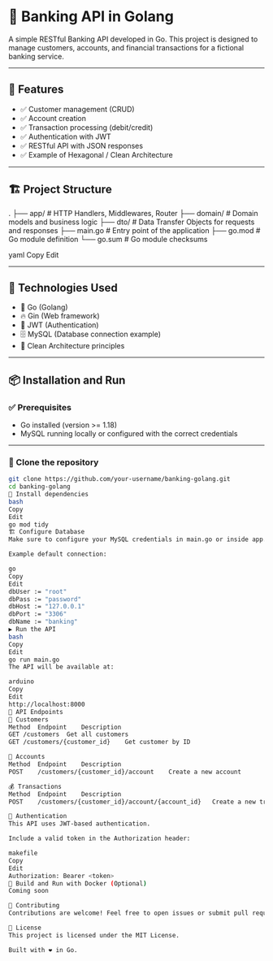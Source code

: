 # 🏦 Banking API in Golang

A simple RESTful Banking API developed in Go. This project is designed to manage customers, accounts, and financial transactions for a fictional banking service.

---

## 🚀 Features

- ✅ Customer management (CRUD)
- ✅ Account creation
- ✅ Transaction processing (debit/credit)
- ✅ Authentication with JWT
- ✅ RESTful API with JSON responses
- ✅ Example of Hexagonal / Clean Architecture

---

## 🏗️ Project Structure

.
├── app/ # HTTP Handlers, Middlewares, Router
├── domain/ # Domain models and business logic
├── dto/ # Data Transfer Objects for requests and responses
├── main.go # Entry point of the application
├── go.mod # Go module definition
└── go.sum # Go module checksums

yaml
Copy
Edit

---

## 🔧 Technologies Used

- 🐹 Go (Golang)
- 🔥 Gin (Web framework)
- 🔐 JWT (Authentication)
- 🗄️ MySQL (Database connection example)
- 🧠 Clean Architecture principles

---

## 📦 Installation and Run

### ✅ Prerequisites

- Go installed (version >= 1.18)
- MySQL running locally or configured with the correct credentials

---

### 🚀 Clone the repository

```bash
git clone https://github.com/your-username/banking-golang.git
cd banking-golang
🔗 Install dependencies
bash
Copy
Edit
go mod tidy
🏗️ Configure Database
Make sure to configure your MySQL credentials in main.go or inside app.go where the DB connection is set.

Example default connection:

go
Copy
Edit
dbUser := "root"
dbPass := "password"
dbHost := "127.0.0.1"
dbPort := "3306"
dbName := "banking"
▶️ Run the API
bash
Copy
Edit
go run main.go
The API will be available at:

arduino
Copy
Edit
http://localhost:8000
📑 API Endpoints
👥 Customers
Method	Endpoint	Description
GET	/customers	Get all customers
GET	/customers/{customer_id}	Get customer by ID

🏦 Accounts
Method	Endpoint	Description
POST	/customers/{customer_id}/account	Create a new account

💰 Transactions
Method	Endpoint	Description
POST	/customers/{customer_id}/account/{account_id}	Create a new transaction

🔐 Authentication
This API uses JWT-based authentication.

Include a valid token in the Authorization header:

makefile
Copy
Edit
Authorization: Bearer <token>
🐳 Build and Run with Docker (Optional)
Coming soon

🤝 Contributing
Contributions are welcome! Feel free to open issues or submit pull requests.

📜 License
This project is licensed under the MIT License.

Built with ❤️ in Go.
